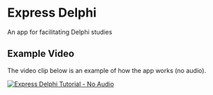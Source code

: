 # Express Delphi

An app for facilitating Delphi studies

## Example Video

The video clip below is an example of how the app works (no audio).

[![Express Delphi Tutorial - No Audio](https://raw.githubusercontent.com/mattsears18/express-delphi/master/public/screenshot.png)](https://www.youtube.com/watch?v=pIQxhofsJeo)
